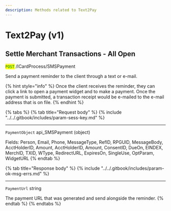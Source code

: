 ```yaml
---
description: Methods related to Text2Pay
---
```


# Text2Pay (v1)

## Settle Merchant Transactions - All Open

<mark style="color:green;">`POST`</mark> /ICardProcess/SMSPayment

Send a payment reminder to the client through a text or e-mail.&#x20;

{% hint style="info" %}
Once the client receives the reminder, they can click a link to open a payment widget and to make a payment. Once the payment is submitted, a transaction receipt would be e-mailed to the e-mail address that is on file.
{% endhint %}

{% tabs %}
{% tab title="Request body" %}
{% include "../../.gitbook/includes/param-sess-key.md" %}

***

`PaymentObject` api\_SMSPayment (object)

Fields: Person, Email, Phone, MessageType, RefID, RPGUID, MessageBody, AcctHolderID, Amount, AcctHolderID, Amount, ConsentID, DueOn, EINDEX, MerchID, TXID, WType, RedirectURL, ExpiresOn, SingleUse, OptParam, WidgetURL
{% endtab %}

{% tab title="Response body" %}
{% include "../../.gitbook/includes/param-ok-msg-errs.md" %}

***

`PaymentUrl` string

The payment URL that was generated and send alongside the reminder.
{% endtab %}
{% endtabs %}

